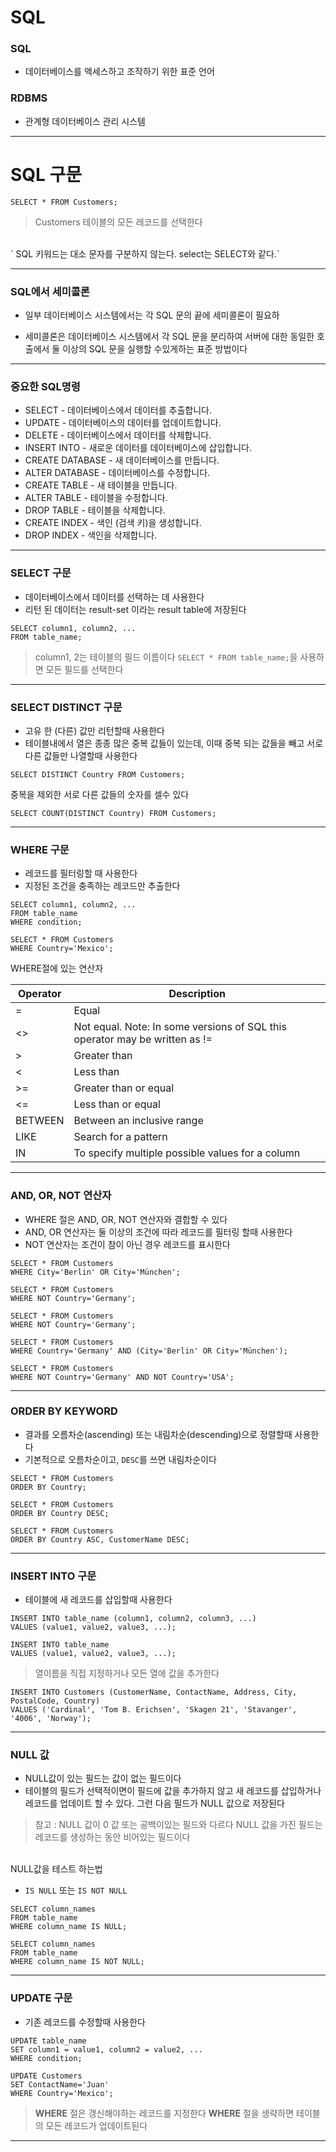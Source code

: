 SQL
===

### SQL

- 데이터베이스를 액세스하고 조작하기 위한 표준 언어

### RDBMS

- 관계형 데이터베이스 관리 시스템

---

# SQL 구문

```
SELECT * FROM Customers;
```

> Customers 테이블의 모든 레코드를 선택한다

<br>
` SQL 키워드는 대소 문자를 구분하지 않는다. select는 SELECT와 같다.`

---

### SQL에서 세미콜론

- 일부 데이터베이스 시스템에서는 각 SQL 문의 끝에 세미콜론이 필요하

- 세미콜론은 데이터베이스 시스템에서 각 SQL 문을 분리하여 서버에 대한 동일한 호출에서 둘 이상의 SQL 문을 실행할 수있게하는 표준 방법이다

---

### 중요한 SQL명령 

- SELECT - 데이터베이스에서 데이터를 추출합니다.
- UPDATE - 데이터베이스의 데이터를 업데이트합니다.
- DELETE - 데이터베이스에서 데이터를 삭제합니다.
- INSERT INTO - 새로운 데이터를 데이터베이스에 삽입합니다.
- CREATE DATABASE - 새 데이터베이스를 만듭니다.
- ALTER DATABASE - 데이터베이스를 수정합니다.
- CREATE TABLE - 새 테이블을 만듭니다.
- ALTER TABLE - 테이블을 수정합니다.
- DROP TABLE - 테이블을 삭제합니다.
- CREATE INDEX - 색인 (검색 키)을 생성합니다.
- DROP INDEX - 색인을 삭제합니다.

---

### SELECT 구문

- 데이터베이스에서 데이터를 선택하는 데 사용한다
- 리턴 된 데이터는 result-set 이라는 result table에 저장된다

```
SELECT column1, column2, ...
FROM table_name;
```

> column1, 2는 테이블의 필드 이름이다
> `SELECT * FROM table_name;`을 사용하면 모든 필드를 선택한다

---

### SELECT DISTINCT 구문

- 고유 한 (다른) 값만 리턴할때 사용한다
- 테이블내에서 열은 종종 많은 중복 값들이 있는데, 이때 중복 되는 값들을 빼고 서로 다른 값들만 나열할때 사용한다

```
SELECT DISTINCT Country FROM Customers;
```

중복을 제외한 서로 다른 값들의 숫자를 셀수 있다

```
SELECT COUNT(DISTINCT Country) FROM Customers;
``` 

---

### WHERE 구문

- 레코드를 필터링할 때 사용한다
- 지정된 조건을 충족하는 레코드만 추출한다

```
SELECT column1, column2, ...
FROM table_name
WHERE condition;
```

```
SELECT * FROM Customers
WHERE Country='Mexico';
```

WHERE절에 있는 연산자

Operator|Description
-----------|-------------
=	|Equal
<>	|Not equal. Note: In some versions of SQL this operator may be written as !=
>	|Greater than
<	|Less than
>=	|Greater than or equal
<=	|Less than or equal
BETWEEN	|Between an inclusive range
LIKE	|Search for a pattern
IN	|To specify multiple possible values for a column

---

### AND, OR, NOT 연산자

- WHERE 절은 AND, OR, NOT 연산자와 결합할 수 있다
- AND, OR 연산자는 둘 이상의 조건에 따라 레코드를 필터링 할때 사용한다
- NOT 연산자는 조건이 참이 아닌 경우 레코드를 표시한다

```
SELECT * FROM Customers
WHERE City='Berlin' OR City='München';

SELECT * FROM Customers
WHERE NOT Country='Germany';

SELECT * FROM Customers
WHERE NOT Country='Germany';

SELECT * FROM Customers
WHERE Country='Germany' AND (City='Berlin' OR City='München');

SELECT * FROM Customers
WHERE NOT Country='Germany' AND NOT Country='USA';
```

---

### ORDER BY KEYWORD

- 결과를 오름차순(ascending) 또는 내림차순(descending)으로 정렬할때 사용한다
- 기본적으로 오름차순이고, `DESC`를 쓰면 내림차순이다

```
SELECT * FROM Customers
ORDER BY Country;

SELECT * FROM Customers
ORDER BY Country DESC;

SELECT * FROM Customers
ORDER BY Country ASC, CustomerName DESC;
```

---

### INSERT INTO 구문

- 테이블에 새 레코드를 삽입할때 사용한다

```
INSERT INTO table_name (column1, column2, column3, ...)
VALUES (value1, value2, value3, ...);

INSERT INTO table_name
VALUES (value1, value2, value3, ...);
```

> 열이름을 직접 지정하거나 모든 열에 값을 추가한다

```
INSERT INTO Customers (CustomerName, ContactName, Address, City, PostalCode, Country)
VALUES ('Cardinal', 'Tom B. Erichsen', 'Skagen 21', 'Stavanger', '4006', 'Norway');
```

--- 

### NULL 값

- NULL값이 있는 필드는 값이 없는 필드이다
- 테이블의 필드가 선택적이면이 필드에 값을 추가하지 않고 새 레코드를 삽입하거나 레코드를 업데이트 할 수 있다. 그런 다음 필드가 NULL 값으로 저장된다 

> 참고 : NULL 값이 0 값 또는 공백이있는 필드와 다르다 NULL 값을 가진 필드는 레코드를 생성하는 동안 비어있는 필드이다

<br>
NULL값을 테스트 하는법

- `IS NULL` 또는 `IS NOT NULL`

```
SELECT column_names
FROM table_name
WHERE column_name IS NULL;

SELECT column_names
FROM table_name
WHERE column_name IS NOT NULL;
```

---

### UPDATE 구문

- 기존 레코드를 수정할때 사용한다

```
UPDATE table_name
SET column1 = value1, column2 = value2, ...
WHERE condition;

UPDATE Customers
SET ContactName='Juan'
WHERE Country='Mexico';
```

> **WHERE** 절은 갱신해야하는 레코드를 지정한다 **WHERE** 절을 생략하면 테이블의 모든 레코드가 업데이트된다

---

